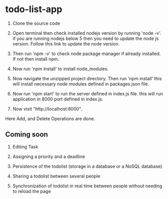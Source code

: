 # todo-list-app

1. Clone the source code

2. Open terminal then check installed nodejs version by running 'node -v'. if you are running nodejs below 5 then you need to update the node js version. Follow this link to update the node version.

3. Then run 'npm -v' to check node package manager if already installed. If not then install npm.

4. Now run 'npm install' to install node_modules.

4. Now navigate the unzipped project directory. Then run 'npm install' this will install necessary node modules defined in packages.json file.

5. Now run 'npm start' to run the server defined in index.js file. this will run application in 8000 port defined in index.js.

6. Now visit "http://localhost:8000".

Here Add, and Delete Operations are done.

## Coming soon

1. Editing Task

2. Assigning a priority and a deadline

3. Persistence of the todolist (storage in a database or a NoSQL database)

4. Sharing a todolist between several people

5. Synchronization of todolist in real time between people without needing to reload the page
